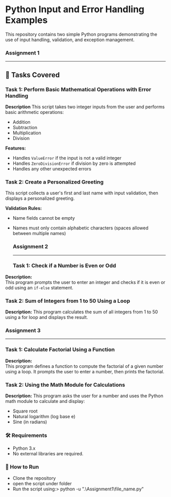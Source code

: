 # Python Input and Error Handling Examples

This repository contains two simple Python programs demonstrating the use of input handling, validation, and exception management.
### Assignment 1
--------------------------
## 📌 Tasks Covered

### Task 1: Perform Basic Mathematical Operations with Error Handling
**Description**
This script takes two integer inputs from the user and performs basic arithmetic operations:
- Addition
- Subtraction
- Multiplication
- Division

**Features:**
- Handles `ValueError` if the input is not a valid integer
- Handles `ZeroDivisionError` if division by zero is attempted
- Handles any other unexpected errors

  
### Task 2: Create a Personalized Greeting
This script collects a user's first and last name with input validation, then displays a personalized greeting.

**Validation Rules:**
- Name fields cannot be empty
- Names must only contain alphabetic characters (spaces allowed between multiple names)

  ### Assignment 2
  --------------------
  ### Task 1: Check if a Number is Even or Odd
**Description:**  
This program prompts the user to enter an integer and checks if it is even or odd using an `if-else` statement.

### Task 2: Sum of Integers from 1 to 50 Using a Loop
**Description:**
This program calculates the sum of all integers from 1 to 50 using a for loop and displays the result.

### Assignment 3
---------------------------
### Task 1: Calculate Factorial Using a Function
**Description:**  
This program defines a function to compute the factorial of a given number using a loop. It prompts the user to enter a number, then prints the factorial.

### Task 2: Using the Math Module for Calculations
**Description:**
This program asks the user for a number and uses the Python math module to calculate and display:
- Square root
- Natural logarithm (log base e)
- Sine (in radians)

### 🛠 Requirements
- Python 3.x
- No external libraries are required.

### 🚀 How to Run
- Clone the repository
- open the script under folder 
- Run the script using:> python -u ".\Assignment1\file_name.py"
